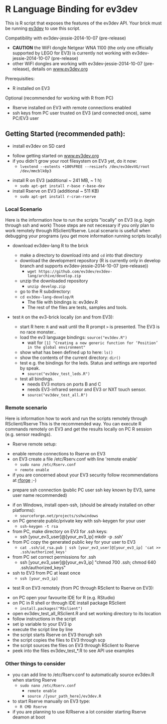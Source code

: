R  Language Binding for ev3dev 
==========================

This is  R script that exposes the features of the ev3dev API. 
Your brick must be running [ev3dev](http://github.com/ev3dev/ev3dev) to use this script.

Compatibility with ev3dev-jessie-2014-10-07 (pre-release)
- **CAUTION** the WiFI dongle Netgear WNA 1100 (the only one officially supported by LEGO for EV3) is currently not working with ev3dev-jessie-2014-10-07 (pre-release)
- other WiFI dongles are working with ev3dev-jessie-2014-10-07 (pre-release), details on www.ev3dev.org

Prerequisities:
- R installed on EV3

Optional (recommended for working with R from PC)
- Rserve installed on EV3 with remote connections enabled 
- ssh keys from PC user trusted on EV3 (and connected once), same PC/EV3 user

Getting Started (recommended path):
---------------------------------------------------------------

- install ev3dev on SD card 
 * follow getting started on www.ev3dev.org
 * if you didn't grow your root filesystem on EV3 yet, do it now:
    * `lvextend --extents +100%FREE --resizefs /dev/ev3devVG/root /dev/mmcblk0p3`
- install R on EV3 (additional ~ 241 MB, ~ 1 h)
  * `sudo apt-get install r-base r-base-dev` 
- install Rserve on EV3 (additional ~ 511 KB)
  * `sudo apt-get install r-cran-rserve`

### Local Scenario ###

Here is the information how to run the scripts "locally" on EV3 (e.g. login through ssh and work)
Those steps are not necessary if you only plan to work remotely through RSclient/Rserve.
Local scenario is usefull when debugging your programs (you get more information running scripts locally)

- download ev3dev-lang R to the brick
  * make a directory to download into and `cd` into that directory
  * download the development repository (R is currently only in develop branch and supports ev3dev-jessie-2014-10-07 (pre-release))
    * `wget https://github.com/ev3dev/ev3dev-lang/archive/develop.zip`
  * unzip the downloaded repository
    * `unzip develop.zip`
  * go to the R subdirectory:
  * `cd ev3dev-lang-develop/R`
    * The file with bindings is: ev3dev.R
    * The rest of the files are tests, samples and tools.

- test `R` on the ev3-brick locally (on and from EV3):
  * start R here: `R` and wait until the R prompt `>` is presented. The EV3 is no race monster..
  * load the ev3 language bindings: `source("ev3dev.R")` 
    * wait for `[1] "Creating a new generic function for ‘Position’ in the global environment"`
  * show what has been defined up to here: `ls()`
  * show the contents of the current directory: `dir()`
  * test e.g. the bindings for the leds. Status and settings are reported by speak. 
    * `source("ev3dev_test_leds.R")`
  * test all bindings. 
    * needs EV3 motors on ports B and C
    * needs EV3-infrared sensor and EV3 or NXT touch sensor.
    * `source("ev3dev_test_all.R")`

### Remote scenario ###

Here is information how to work and run the scripts remotely through RSclient/Rserve
This is the recommended way. You can execute R commands remotely on EV3 and get the results locally on PC R session (e.g. sensor readings).

- Rserve remote setup:
 * enable remote connections to Rserve on EV3
  * on EV3 create a file /etc/Rserv.conf with line 'remote enable' 
    *	`sudo nano /etc/Rserv.conf`
      *	`remote enable`
 * if you are concerned about your EV3 security follow recommendations at [rforge](http://www.rforge.net/Rserve/doc.html) ;-)

- prepare ssh connection (public PC user ssh key known by EV3, same user name recommended)
 * if on Windows, install open-ssh, (should be already installed on other platforms):
    * `sourceforge.net/projects/sshwindows`
 * on PC generate public/private key with ssh-keygen for your user
    *	`ssh-keygen -t rsa`
 * from PC, make directory on EV3 for .ssh keys:
    * ssh [your_ev3_user]@[your_ev3_ip] mkdir -p .ssh'
 * from PC copy the generated public key for your user to EV3
    *	`cat .ssh/id_rsa.pub | ssh [your_ev3_user]@[your_ev3_ip] 'cat >> .ssh/authorized_keys'`
 * from PC set correct permissions for .ssh 
    * ssh [your_ev3_user]@[your_ev3_ip]  "chmod 700 .ssh; chmod 640 .ssh/authorized_keys"
 * ssh to EV3 from PC at least once
    *	`ssh [your_ev3_ip]` 

- test R on EV3 remotely (from PC through RSclient to Rserve on EV3):
 * on PC open your favourite IDE for R (e.g. RStudio)
 * on PC in R shell or through IDE install package RSclient
   *	`install.packages("RSclient")`
 * open ev3dev_test_all_RSclient.R and set working directory to its location
 * follow instructions in the script
  * set ip variable to your EV3 ip
  * execute the script line by line
  * the script starts Rserve on EV3 thorugh ssh
  * the script copies the files to EV3 through scp
  * the script sources the files on EV3 through RSclient to Rserve
  * peek into the files ev3dev_test_*.R to see API  use examples

### Other things to consider ###
 * you can add line to /etc/Rserv.conf to automatically source ev3dev.R when starting Rserve
   * `sudo nano /etc/Rserv.conf`
      *	`remote enable`
      *	`source /[your_path_here]/ev3dev.R`
 * to start Rserve manually on EV3 type:
   *	`R CMD Rserve`
 * if you are planning to use R/Rserve a lot consider starting Rserve deamon at boot